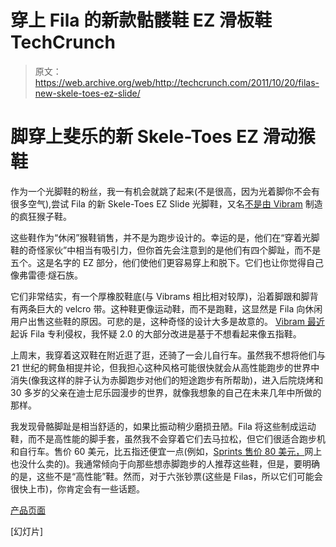 # 穿上 Fila 的新款骷髅鞋 EZ 滑板鞋 TechCrunch

> 原文：<https://web.archive.org/web/http://techcrunch.com/2011/10/20/filas-new-skele-toes-ez-slide/>

# 脚穿上斐乐的新 Skele-Toes EZ 滑动猴鞋

作为一个光脚鞋的粉丝，我一有机会就跳了起来(不是很高，因为光着脚你不会有很多空气),尝试 Fila 的新 Skele-Toes EZ Slide 光脚鞋，又名[不是由 Vibram](https://web.archive.org/web/20230204201923/https://techcrunch.com/2009/11/19/this-season-crazy-monkey-shoes-are-the-new-hotness-at-the-chrome-os-event/) 制造的疯狂猴子鞋。

这些鞋作为“休闲”猴鞋销售，并不是为跑步设计的。幸运的是，他们在“穿着光脚鞋的奇怪家伙”中相当有吸引力，但你首先会注意到的是他们有四个脚趾，而不是五个。这是名字的 EZ 部分，他们使他们更容易穿上和脱下。它们也让你觉得自己像弗雷德·燧石族。

它们非常结实，有一个厚橡胶鞋底(与 Vibrams 相比相对较厚)，沿着脚跟和脚背有两条巨大的 velcro 带。这种鞋更像运动鞋，而不是跑鞋，这显然是 Fila 向休闲用户出售这些鞋的原因。可悲的是，这种奇怪的设计大多是故意的。 [Vibram 最近](https://web.archive.org/web/20230204201923/http://birthdayshoes.com/vibram-fivefingers-sues-fila-skele-toes-for-patent-infringement)起诉 Fila 专利侵权，我怀疑 2.0 的大部分改进是基于不想看起来像五指鞋。

上周末，我穿着这双鞋在附近逛了逛，还骑了一会儿自行车。虽然我不想将他们与 21 世纪的鳄鱼相提并论，但我担心这种风格可能很快就会从高性能跑步的世界中消失(像我这样的胖子认为赤脚跑步对他们的短途跑步有所帮助)，进入后院烧烤和 30 多岁的父亲在迪士尼乐园漫步的世界，就像我想象的自己在未来几年中所做的那样。

我发现骨骼脚趾是相当舒适的，如果比振动稍少磨损丑陋。Fila 将这些制成运动鞋，而不是高性能的脚手套，虽然我不会穿着它们去马拉松，但它们很适合跑步机和自行车。售价 60 美元，比五指还便宜一点(例如，[Sprints 售价 80 美元，](https://web.archive.org/web/20230204201923/http://www.vibramfivefingers.com/products/Five-Fingers-Sprint-Mens.htm)网上也没什么卖的)。我通常倾向于向那些想赤脚跑步的人推荐这些鞋，但是，要明确的是，这些不是“高性能”鞋。然而，对于六张钞票(这些是 Filas，所以它们可能会很快上市)，你肯定会有一些话题。

[产品页面](https://web.archive.org/web/20230204201923/http://www.fila.com/SKELE-TOES-EZ-SLIDE/1PK14000,default,pd.html)

[幻灯片]